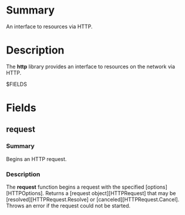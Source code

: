 # Summary
An interface to resources via HTTP.

# Description
The **http** library provides an interface to resources on the network via HTTP.

$FIELDS

# Fields
## request
### Summary
Begins an HTTP request.

### Description
The **request** function begins a request with the specified
[options][HTTPOptions]. Returns a [request object][HTTPRequest] that may be
[resolved][HTTPRequest.Resolve] or [canceled][HTTPRequest.Cancel]. Throws an
error if the request could not be started.
